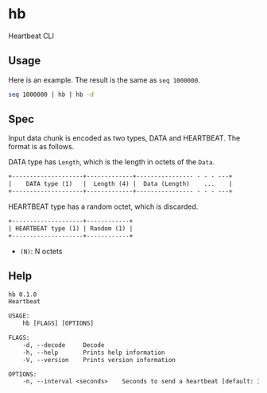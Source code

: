 # hb
Heartbeat CLI

## Usage

Here is an example. The result is the same as `seq 1000000`.

```bash
seq 1000000 | hb | hb -d
```

## Spec

Input data chunk is encoded as two types, DATA and HEARTBEAT. The format is as follows.

DATA type has `Length`, which is the length in octets of the `Data`.

```txt
+--------------------+-------------+---------------- - - - ---+
|    DATA type (1)   |  Length (4) |  Data (Length)    ...    |
+--------------------+-------------+---------------- - - - ---+
```

HEARTBEAT type has a random octet, which is discarded.

```txt
+--------------------+------------+
| HEARTBEAT type (1) | Random (1) |
+--------------------+------------+
```

* `(N)`: N octets

## Help

```txt
hb 0.1.0
Heartbeat

USAGE:
    hb [FLAGS] [OPTIONS]

FLAGS:
    -d, --decode     Decode
    -h, --help       Prints help information
    -V, --version    Prints version information

OPTIONS:
    -n, --interval <seconds>    Seconds to send a heartbeat [default: 30]
```
